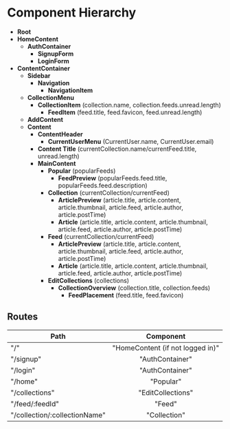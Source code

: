 # Component Hierarchy
* **Root**
 * **HomeContent**
   * **AuthContainer**
      * **SignupForm**
      * **LoginForm**
  * **ContentContainer**
    * **Sidebar**
      * **Navigation**
        * **NavigationItem**
     * **CollectionMenu**
        * **CollectionItem** (collection.name, collection.feeds.unread.length)
          * **FeedItem** (feed.title, feed.favicon, feed.unread.length)
      * **AddContent**
    * **Content**
      * **ContentHeader**
        * **CurrentUserMenu** (CurrentUser.name, CurrentUser.email)
      * **Content Title** (currentCollection.name/currentFeed.title, unread.length)
      * **MainContent**
        * **Popular** (popularFeeds)
          * **FeedPreview** (popularFeeds.feed.title, popularFeeds.feed.description)
        * **Collection** (currentCollection/currentFeed)
          * **ArticlePreview** (article.title, article.content, article.thumbnail, article.feed, article.author, article.postTime)
          * **Article** (article.title, article.content, article.thumbnail, article.feed, article.author, article.postTime)
        * **Feed** (currentCollection/currentFeed)
          * **ArticlePreview** (article.title, article.content, article.thumbnail, article.feed, article.author, article.postTime)
          * **Article**  (article.title, article.content, article.thumbnail, article.feed, article.author, article.postTime)
        * **EditCollections** (collections)
          * **CollectionOverview** (collection.title, collection.feeds)
            * **FeedPlacement** (feed.title, feed.favicon)

## Routes

| Path        | Component           |
| ------------- |:-------------:|
| "/"     | "HomeContent (if not logged in)" |
| "/signup"     | "AuthContainer"      |
| "/login" | "AuthContainer"      |
| "/home" | "Popular"      |
| "/collections" | "EditCollections"      |
| "/feed/:feedId" | "Feed"      |
| "/collection/:collectionName" | "Collection"      |

